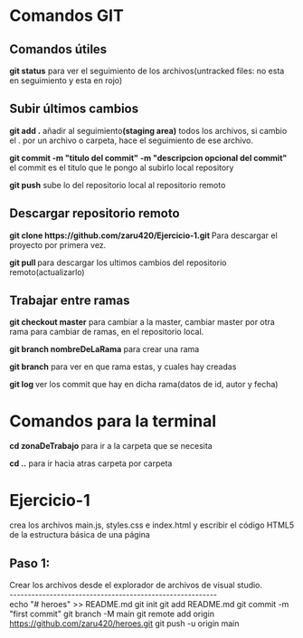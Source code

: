 # Comandos GIT
<h2> Comandos útiles</h2>
<p><b>git status</b> para ver el seguimiento de los archivos(untracked files: no esta en seguimiento y esta en rojo)</p>

<h2>Subir últimos cambios</h2>
<p><b>git add .</b> añadir al seguimiento<b>(staging area)</b> todos los archivos, si cambio el . por un archivo o carpeta, hace el seguimiento de ese archivo.</p>
<p><b>git commit -m "titulo del commit" -m "descripcion opcional del commit" </b> el commit es el titulo que le pongo al subirlo local repository</p>
<p><b>git push</b> sube lo del repositorio local al repositorio remoto</p>

<h2> Descargar repositorio remoto</h2>
<p><b>git clone https://github.com/zaru420/Ejercicio-1.git </b> Para descargar el proyecto por primera vez.</p>
<p><b>git pull </b> para descargar los ultimos cambios del repositorio remoto(actualizarlo)</p>

<h2>Trabajar entre ramas</h2>
<p><b>git checkout master</b> para cambiar a la master, cambiar master por otra rama para cambiar de ramas, en el repositorio local.</p>
<p><b>git branch nombreDeLaRama</b> para crear una rama</p>
<p><b>git branch</b> para ver en que rama estas, y cuales hay creadas</p>
<p><b>git log </b> ver los commit que hay en dicha rama(datos de id, autor y fecha)</p>

# Comandos para la terminal
<p><b>cd zonaDeTrabajo</b> para ir a la carpeta que se necesita</p>
<p><b>cd ..</b> para ir hacia atras carpeta por carpeta</p>

# Ejercicio-1
crea los archivos main.js, styles.css e index.html y escribir el código HTML5 de la estructura básica de una página

## Paso 1:
  Crear los archivos desde el explorador de archivos de visual studio. <br>
--------------------------------------------------------- <br>
echo "# heroes" >> README.md
git init
git add README.md
git commit -m "first commit"
git branch -M main
git remote add origin https://github.com/zaru420/heroes.git
git push -u origin main
